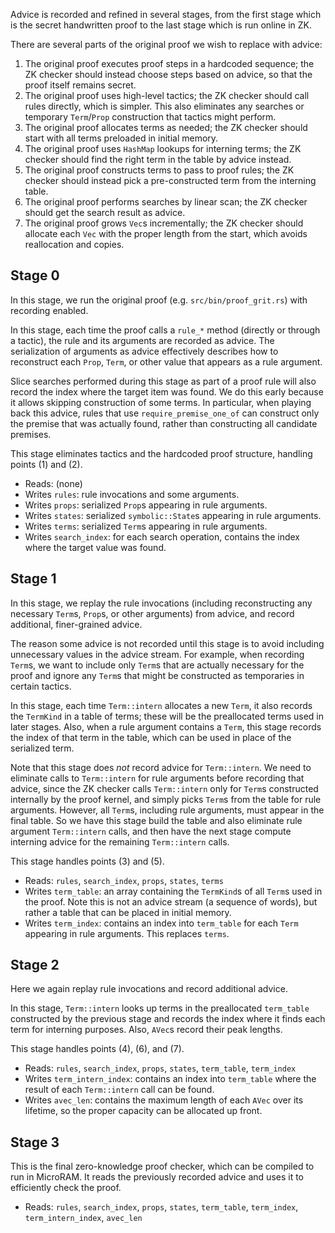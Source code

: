 Advice is recorded and refined in several stages, from the first stage which is
the secret handwritten proof to the last stage which is run online in ZK.

There are several parts of the original proof we wish to replace with advice:

1. The original proof executes proof steps in a hardcoded sequence; the ZK
   checker should instead choose steps based on advice, so that the proof
   itself remains secret.
2. The original proof uses high-level tactics; the ZK checker should call rules
   directly, which is simpler.  This also eliminates any searches or temporary
   `Term`/`Prop` construction that tactics might perform.
3. The original proof allocates terms as needed; the ZK checker should start
   with all terms preloaded in initial memory.
4. The original proof uses `HashMap` lookups for interning terms; the ZK
   checker should find the right term in the table by advice instead.
5. The original proof constructs terms to pass to proof rules; the ZK checker
   should instead pick a pre-constructed term from the interning table.
6. The original proof performs searches by linear scan; the ZK checker should
   get the search result as advice.
7. The original proof grows `Vec`s incrementally; the ZK checker should
   allocate each `Vec` with the proper length from the start, which avoids
   reallocation and copies.

## Stage 0

In this stage, we run the original proof (e.g. `src/bin/proof_grit.rs`) with
recording enabled.

In this stage, each time the proof calls a `rule_*` method (directly or through
a tactic), the rule and its arguments are recorded as advice.  The
serialization of arguments as advice effectively describes how to reconstruct
each `Prop`, `Term`, or other value that appears as a rule argument.

Slice searches performed during this stage as part of a proof rule will also
record the index where the target item was found.  We do this early because it
allows skipping construction of some terms.  In particular, when playing back
this advice, rules that use `require_premise_one_of` can construct only the
premise that was actually found, rather than constructing all candidate
premises.

This stage eliminates tactics and the hardcoded proof structure, handling
points (1) and (2).

* Reads: (none)
* Writes `rules`: rule invocations and some arguments.
* Writes `props`: serialized `Prop`s appearing in rule arguments.
* Writes `states`: serialized `symbolic::State`s appearing in rule arguments.
* Writes `terms`: serialized `Term`s appearing in rule arguments.
* Writes `search_index`: for each search operation, contains the index where
  the target value was found.

## Stage 1

In this stage, we replay the rule invocations (including reconstructing any
necessary `Term`s, `Prop`s, or other arguments) from advice, and record
additional, finer-grained advice.

The reason some advice is not recorded until this stage is to avoid including
unnecessary values in the advice stream.  For example, when recording `Term`s,
we want to include only `Term`s that are actually necessary for the proof and
ignore any `Term`s that might be constructed as temporaries in certain tactics.

In this stage, each time `Term::intern` allocates a new `Term`, it also records
the `TermKind` in a table of terms; these will be the preallocated terms used
in later stages.  Also, when a rule argument contains a `Term`, this stage
records the index of that term in the table, which can be used in place of the
serialized term.

Note that this stage does *not* record advice for `Term::intern`.  We need to
eliminate calls to `Term::intern` for rule arguments before recording that
advice, since the ZK checker calls `Term::intern` only for `Term`s constructed
internally by the proof kernel, and simply picks `Term`s from the table for
rule arguments.  However, all `Term`s, including rule arguments, must appear in
the final table.  So we have this stage build the table and also eliminate rule
argument `Term::intern` calls, and then have the next stage compute interning
advice for the remaining `Term::intern` calls.

This stage handles points (3) and (5).

* Reads: `rules`, `search_index`, `props`, `states`, `terms`
* Writes `term_table`: an array containing the `TermKind`s of all `Term`s used
  in the proof.  Note this is not an advice stream (a sequence of words), but
  rather a table that can be placed in initial memory.
* Writes `term_index`: contains an index into `term_table` for each `Term`
  appearing in rule arguments.  This replaces `terms`.

## Stage 2

Here we again replay rule invocations and record additional advice.

In this stage, `Term::intern` looks up terms in the preallocated `term_table`
constructed by the previous stage and records the index where it finds each
term for interning purposes.  Also, `AVec`s record their peak lengths.

This stage handles points (4), (6), and (7).

* Reads: `rules`, `search_index`, `props`, `states`, `term_table`, `term_index`
* Writes `term_intern_index`: contains an index into `term_table` where the
  result of each `Term::intern` call can be found.
* Writes `avec_len`: contains the maximum length of each `AVec` over its
  lifetime, so the proper capacity can be allocated up front.

## Stage 3

This is the final zero-knowledge proof checker, which can be compiled to run in
MicroRAM.  It reads the previously recorded advice and uses it to efficiently
check the proof.

* Reads: `rules`, `search_index`, `props`, `states`, `term_table`,
  `term_index`, `term_intern_index`, `avec_len`
